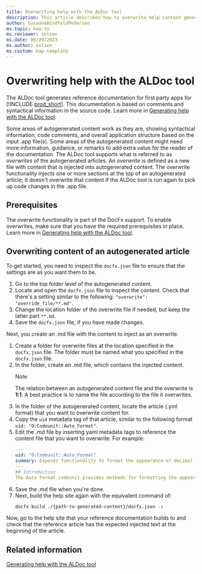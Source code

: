 ```yaml
---
title: Overwriting help with the ALDoc tool
description: This article describes how to overwrite help content generated by the ALDoc tool for Business Central. 
author: SusanneWindfeldPedersen
ms.topic: how-to
ms.reviewer: solsen
ms.date: 09/29/2023
ms.author: solsen
ms.custom: bap-template
---
```


# Overwriting help with the ALDoc tool

The ALDoc tool generates reference documentation for first party apps for [!INCLUDE [prod_short](../includes/prod_short.md)]. This documentation is based on comments and syntactical information in the source code. Learn more in [Generating help with the ALDoc tool](help-aldoc-generate-help.md).

Some areas of autogenerated content work as they are, showing syntactical information, code comments, and overall application structure based on the input .app file(s). Some areas of the autogenerated content might need more information, guidance, or remarks to add extra value for the reader of the documentation. The ALDoc tool supports what is referred to as *overwrites* of the autogenerated articles. An *overwrite* is defined as a new file with content that is injected into autogenerated content. The overwrite functionality injects one or more sections at the top of an autogenerated article; it doesn't overwrite that content if the ALDoc tool is run again to pick up code changes in the .app file.

## Prerequisites

The overwrite functionality is part of the DocFx support. To enable overwrites, make sure that you have the required prerequisites in place. Learn more in [Generating help with the ALDoc tool](help-aldoc-generate-help.md#prerequisites).

## Overwriting content of an autogenerated article

To get started, you need to inspect the `docfx.json` file to ensure that the settings are as you want them to be.

1. Go to the top folder level of the autogenerated content.
1. Locate and open the `docfx.json` file to inspect the content. Check that there's a setting similar to the following: `"overwrite": "override_file/**.md"`. 
1. Change the location folder of the overwrite file if needed, but keep the latter part `**.md`.
1. Save the `docfx.json` file, if you have made changes.

Next, you create an .md file with the content to inject as an overwrite.

1. Create a folder for overwrite files at the location specified in the `docfx.json` file. The folder must be named what you specified in the `docfx.json` file. 
1. In the folder, create an .md file, which contains the injected content.  
    > [!NOTE]  
    > The relation between an autogenerated content file and the overwrite is **1:1**. A best practice is to name the file according to the file it overwrites. 
1. In the folder of the autogenerated content, locate the article (.yml format) that you want to overwrite content for.
1. Copy the `uid` metadata tag of that article, similar to the following format `uid: "O:Codeunit::Auto_Format"`.
1. Edit the .md file by inserting yaml metadata tags to reference the content file that you want to overwrite. For example:  
    ```yml
    ---
    uid: "O:Codeunit::Auto_Format"
    summary: Exposes functionality to format the appearance of decimal data types in fields of a table, report, or page.
    ---
    ## Introduction
    The Auto Format codeunit provides methods for formatting the appearance of decimal data types in fields on tables, reports, and pages.
    ```
1. Save the .md file when you're done.  
1. Next, build the help site again with the equivalent command of:  
    ```bash
    docfx build ./{path-to-generated-content}/docfx.json -s
    ```

Now, go to the help site that your reference documentation builds to and check that the reference article has the expected injected text at the beginning of the article. 

## Related information

[Generating help with the ALDoc tool](help-aldoc-generate-help.md)
